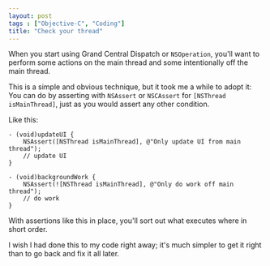 ```yaml
---
layout: post
tags : ["Objective-C", "Coding"]
title: "Check your thread"
---
```

When you start using Grand Central Dispatch or `NSOperation`, you'll want to perform some actions on the main thread and some intentionally off the main thread.

This is a simple and obvious technique, but it took me a while to adopt it: You can do by asserting with `NSAssert` or `NSCAssert` for `[NSThread isMainThread]`, just as you would assert any other condition.

<!--more-->

Like this:

    - (void)updateUI {
        NSAssert([NSThread isMainThread], @"Only update UI from main thread");
        // update UI
    }

    - (void)backgroundWork {
        NSAssert(![NSThread isMainThread], @"Only do work off main thread");
        // do work
    }

With assertions like this in place, you'll sort out what executes where in short order.

I wish I had done this to my code right away; it's much simpler to get it right than to go back and fix it all later.